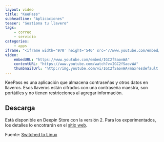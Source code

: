 ```yaml
---
layout: video
title: "KeePass"
subheadline: "Aplicaciones"
teaser: "Gestiona tu llavero"
tags:
    - correo
    - servicio
categories:
    - apps
iframe: "<iframe width='970' height='546' src='//www.youtube.com/embed/IGC2fSaovWA' frameborder='0' allowfullscreen></iframe>"
video:
    embedURL: "https://www.youtube.com/embed/IGC2fSaovWA"
    contentURL: "https://www.youtube.com/watch?v=IGC2fSaovWA"
    thumbnailUrl: "http://img.youtube.com/vi/IGC2fSaovWA/maxresdefault.jpg"
---
```

<!--more-->

KeePass es una aplicación que almacena contraseñas y otros datos en llaveros. Esos llaveros están cifrados con una contraseña maestra, son portátiles y no tienen restricciones al agregar información.

## Descarga

Está disponible en Deepin Store con la versión 2. Para los experimentados, los detalles lo encotrarán en el [sitio web](https://keepass.info/download.html).

Fuente: [Switched to Linux](https://www.youtube.com/channel/UCoryWpk4QVYKFCJul9KBdyw)
